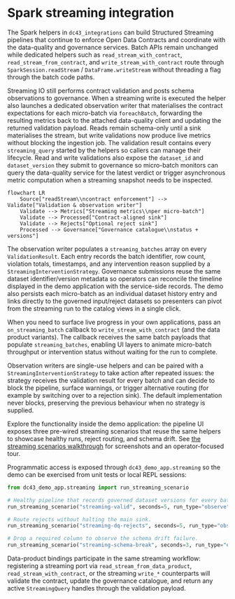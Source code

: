 # Spark streaming integration

The Spark helpers in `dc43_integrations` can build Structured Streaming
pipelines that continue to enforce Open Data Contracts and coordinate with the
data-quality and governance services.  Batch APIs remain unchanged while
dedicated helpers such as `read_stream_with_contract`,
`read_stream_from_contract`, and `write_stream_with_contract` route through
`SparkSession.readStream` / `DataFrame.writeStream` without threading a flag
through the batch code paths.

Streaming IO still performs contract validation and posts schema observations to
governance.  When a streaming write is executed the helper also launches a
dedicated observation writer that materialises the contract expectations for
each micro-batch via `foreachBatch`, forwarding the resulting metrics back to
the attached data-quality client and updating the returned validation payload.
Reads remain schema-only until a sink materialises the stream, but write
validations now produce live metrics without blocking the ingestion job.  The
validation result contains every `streaming_query` started by the helpers so
callers can manage their lifecycle.  Read and write validations also expose the
`dataset_id` and `dataset_version` they submit to governance so micro-batch
monitors can query the data-quality service for the latest verdict or trigger
asynchronous metric computation when a streaming snapshot needs to be
inspected.

```mermaid
flowchart LR
    Source["readStream\\ncontract enforcement"] --> Validate["Validation & observation writer"]
    Validate --> Metrics["Streaming metrics\\nper micro-batch"]
    Validate --> Processed["Contract-aligned sink"]
    Validate --> Rejects["Optional reject sink"]
    Processed --> Governance["Governance catalogue\\nstatus + versions"]
```

The observation writer populates a `streaming_batches` array on every
`ValidationResult`. Each entry records the batch identifier, row count,
violation totals, timestamps, and any intervention reason supplied by a
`StreamingInterventionStrategy`. Governance submissions reuse the same dataset
identifier/version metadata so operators can reconcile the timeline displayed in
the demo application with the service-side records. The demo also persists each
micro-batch as an individual dataset history entry and links directly to the
governed input/reject datasets so presenters can pivot from the streaming run to
the catalog views in a single click.

When you need to surface live progress in your own applications, pass an
`on_streaming_batch` callback to `write_stream_with_contract` (and the data
product variants). The callback receives the same batch payloads that populate
`streaming_batches`, enabling UI layers to animate micro-batch throughput or
intervention status without waiting for the run to complete.

Observation writers are single-use helpers and can be paired with a
`StreamingInterventionStrategy` to take action after repeated issues: the
strategy receives the validation result for every batch and can decide to block
the pipeline, surface warnings, or trigger alternative routing (for example by
switching over to a rejection sink).  The default implementation never blocks,
preserving the previous behaviour when no strategy is supplied.

Explore the functionality inside the demo application: the pipeline UI exposes
three pre-wired streaming scenarios that reuse the same helpers to showcase
healthy runs, reject routing, and schema drift. See
[the streaming scenarios walkthrough](../tutorials/spark-streaming-scenarios.md)
for screenshots and an operator-focused tour.

Programmatic access is exposed through ``dc43_demo_app.streaming`` so the demo
can be exercised from unit tests or local REPL sessions:

```python
from dc43_demo_app.streaming import run_streaming_scenario

# Healthy pipeline that records governed dataset versions for every batch.
run_streaming_scenario("streaming-valid", seconds=5, run_type="observe")

# Route rejects without halting the main sink.
run_streaming_scenario("streaming-dq-rejects", seconds=5, run_type="observe")

# Drop a required column to observe the schema drift failure.
run_streaming_scenario("streaming-schema-break", seconds=3, run_type="enforce")
```

Data-product bindings participate in the same streaming workflow: registering a
streaming port via `read_stream_from_data_product`, `read_stream_with_contract`,
or the streaming `write_*` counterparts will validate the contract, update the
governance catalogue, and return any active `StreamingQuery` handles through the
validation payload.
